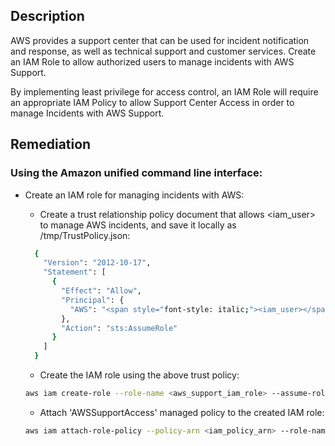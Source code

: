 ## Description

AWS provides a support center that can be used for incident notification and response, as well as technical support and customer services. Create an IAM Role to allow authorized users to manage incidents with AWS Support.

By implementing least privilege for access control, an IAM Role will require an appropriate IAM Policy to allow Support Center Access in order to manage Incidents with AWS Support.

## Remediation

### Using the Amazon unified command line interface:

- Create an IAM role for managing incidents with AWS:
  - Create a trust relationship policy document that allows <iam_user> to manage AWS incidents, and save it locally as /tmp/TrustPolicy.json:

  ```bash
    {
      "Version": "2012-10-17",
      "Statement": [
        {
          "Effect": "Allow",
          "Principal": {
            "AWS": "<span style="font-style: italic;"><iam_user></span>"
          },
          "Action": "sts:AssumeRole"
        }
      ]
    }
  ```

  - Create the IAM role using the above trust policy:

  ```bash
  aws iam create-role --role-name <aws_support_iam_role> --assume-role- policy-document file:///tmp/TrustPolicy.json
  ```

  - Attach 'AWSSupportAccess' managed policy to the created IAM role:

  ```bash
  aws iam attach-role-policy --policy-arn <iam_policy_arn> --role-name <aws_support_iam_role>
  ```
